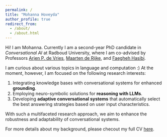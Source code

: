 ```yaml
---
permalink: /
title: "Mohanna Hoveyda"
author_profile: true
redirect_from: 
  - /about/
  - /about.html
---
```


Hi! I am Mohanna. 
Currently I am a second-year PhD candidate in *Conversational AI* at Radboud University, where I am co-advised by Professors [Arjen P. de Vries](https://www.ru.nl/personen/vries-a-de), [Maarten de Rijke](https://staff.fnwi.uva.nl/m.derijke/), and [Faegheh Hasibi](https://hasibi.com/).

I am curious about various topics in language and computation :) At the moment, however, I am focused on the following research interests:
1. Integrating knowledge bases with conversational systems for enhanced **grounding**.
2. Employing neuro-symbolic solutions for **reasoning with LLMs**.
3. Developing **adaptive conversational systems** that automatically select the best answering strategies based on user input characteristics.

With such a multifaceted research approach, we aim to enhance the robustness and adaptability of conversational systems.

For more details about my background, please checout my full CV [here](http://mohannahoveyda.github.io/files/CV_06_Sep_2024.pdf).

<!-- 
A data-driven personal website
======
blah blah -->
